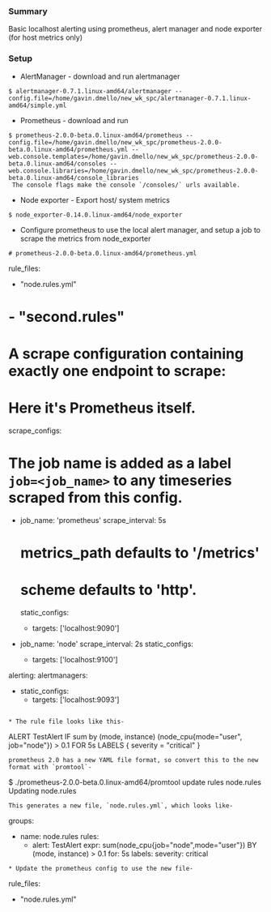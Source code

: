 ### Summary
Basic localhost alerting using prometheus, alert manager and node exporter (for host metrics only)

### Setup
* AlertManager - download and run alertmanager
```
$ alertmanager-0.7.1.linux-amd64/alertmanager --config.file=/home/gavin.dmello/new_wk_spc/alertmanager-0.7.1.linux-amd64/simple.yml
```
* Prometheus - download and run 
```
$ prometheus-2.0.0-beta.0.linux-amd64/prometheus --config.file=/home/gavin.dmello/new_wk_spc/prometheus-2.0.0-beta.0.linux-amd64/prometheus.yml --web.console.templates=/home/gavin.dmello/new_wk_spc/prometheus-2.0.0-beta.0.linux-amd64/consoles --web.console.libraries=/home/gavin.dmello/new_wk_spc/prometheus-2.0.0-beta.0.linux-amd64/console_libraries
 The console flags make the console `/consoles/` urls available.
```
* Node exporter - Export host/ system metrics
```
$ node_exporter-0.14.0.linux-amd64/node_exporter
```
* Configure prometheus to use the local alert manager, and setup a job to scrape the metrics from node_exporter
```
# prometheus-2.0.0-beta.0.linux-amd64/prometheus.yml
```
rule_files:
  - "node.rules.yml"
  # - "second.rules"

# A scrape configuration containing exactly one endpoint to scrape:
# Here it's Prometheus itself.
scrape_configs:
  # The job name is added as a label `job=<job_name>` to any timeseries scraped from this config.
  - job_name: 'prometheus'
    scrape_interval: 5s
    # metrics_path defaults to '/metrics'
    # scheme defaults to 'http'.

    static_configs:
      - targets: ['localhost:9090']

  - job_name: 'node'
    scrape_interval: 2s
    static_configs:
    - targets: ['localhost:9100']
    
alerting:
  alertmanagers:
  - static_configs:
    - targets: ['localhost:9093']
```

* The rule file looks like this-
```
ALERT TestAlert
    IF sum by (mode, instance) (node_cpu{mode="user", job="node"}) > 0.1
    FOR 5s
    LABELS {
        severity = "critical"
    }
```
prometheus 2.0 has a new YAML file format, so convert this to the new format with `promtool`-
```
$ ./prometheus-2.0.0-beta.0.linux-amd64/promtool update rules node.rules
Updating node.rules
```
This generates a new file, `node.rules.yml`, which looks like-
```
groups:
- name: node.rules
  rules:
  - alert: TestAlert
    expr: sum(node_cpu{job="node",mode="user"}) BY (mode, instance) > 0.1
    for: 5s
    labels:
      severity: critical
```
* Update the prometheus config to use the new file-
```
rule_files:
  - "node.rules.yml"
```
